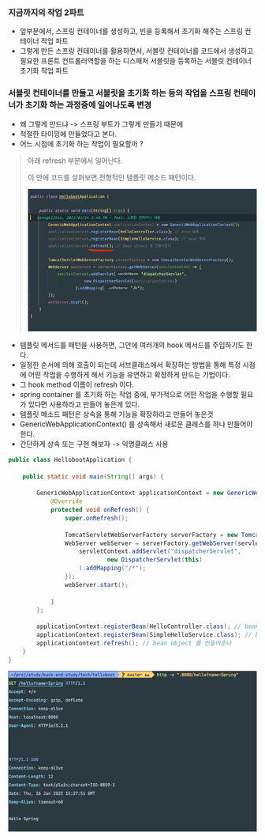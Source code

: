 ### 지금까지의 작업 2파트
- 앞부분에서, 스프링 컨테이너를 생성하고, 빈을 등록해서 초기화 해주는 스프링 컨테이너 작업 파트 
- 그렇게 만든 스프링 컨테이너를 활용하면서, 서블릿 컨테이너를 코드에서 생성하고 필요한 프론트 컨트롤러역할을 하는 디스패처 서블릿을 등록하는 서블릿 컨테이너 초기화 작업 파트

### 서블릿 컨테이너를 만들고 서블릿을 초기화 하는 등의 작업을 스프링 컨테이너가 초기화 하는 과정중에 일어나도록 변경
- 왜 그렇게 만드냐 -> 스프링 부트가 그렇게 만들기 때문에
- 적절한 타이밍에 만들었다고 본다.
- 어느 시점에 초기화 하는 작업이 필요할까 ? 

> 아래 refresh 부분에서 일어난다. 
> 
> 이 안에 코드를 살펴보면 전형적인 템플릿 메소드 패턴이다.
> 
>![](../images/66c5c0d6.png)

- 템플릿 메서드를 패턴을 사용하면, 그안에 여러개의 hook 메서드를 주입하기도 한다.
- 일정한 순서에 의해 호출이 되는데 서브클래스에서 확장하는 방법을 통해 특정 시점에 어떤 작업을 수행하게 해서 기능을 유연하고 확장하게 만드는 기법이다.
- 그 hook method 이름이 refresh 이다.
- spring container 를 초기화 하는 작업 중에, 부가적으로 어떤 작업을 수행할 필요가 있다면 사용하라고 만들어 놓은게 있다.
- 템플릿 메소드 패턴은 상속을 통해 기능을 확장하라고 만들어 놓은것
- GenericWebApplicationContext() 를 상속해서 새로운 클래스를 하나 만들어야 한다.
- 간단하게 상속 또는 구현 해보자 -> 익명클래스 사용 

```java
public class HellobootApplication {

    public static void main(String[] args) {

        GenericWebApplicationContext applicationContext = new GenericWebApplicationContext() {
            @Override
            protected void onRefresh() {
                super.onRefresh();

                TomcatServletWebServerFactory serverFactory = new TomcatServletWebServerFactory();
                WebServer webServer = serverFactory.getWebServer(servletContext -> {
                    servletContext.addServlet("dispatcherServlet",
                            new DispatcherServlet(this)
                    ).addMapping("/*");
                });
                webServer.start();

            }
        };

        applicationContext.registerBean(HelloController.class); // bean 등록
        applicationContext.registerBean(SimpleHelloService.class); // bean 등록
        applicationContext.refresh(); // bean object 를 만들어준다
    }
}
```
![](../images/1a4464c7.png)
